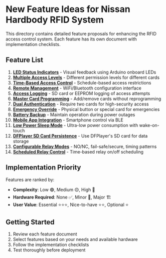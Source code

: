 # New Feature Ideas for Nissan Hardbody RFID System

This directory contains detailed feature proposals for enhancing the RFID access control system. Each feature has its own document with implementation checklists.

## Feature List

1. **[LED Status Indicators](./01-led-status-indicators.md)** - Visual feedback using Arduino onboard LEDs
2. **[Multiple Access Levels](./02-multiple-access-levels.md)** - Different permission levels for different cards
3. **[Time-Based Access Control](./03-time-based-access.md)** - Schedule-based access restrictions
4. **[Remote Management](./04-remote-management.md)** - WiFi/Bluetooth configuration interface
5. **[Access Logging](./05-access-logging.md)** - SD card or EEPROM logging of access attempts
6. **[Master Card Programming](./06-master-card-programming.md)** - Add/remove cards without reprogramming
7. **[Dual Authentication](./07-dual-authentication.md)** - Require two cards for high-security access
8. **[Emergency Override](./08-emergency-override.md)** - Physical button or special card for emergencies
9. **[Battery Backup](./09-battery-backup.md)** - Maintain operation during power outages
10. **[Mobile App Integration](./10-mobile-app-integration.md)** - Smartphone control via BLE
11. **[Low Power Sleep Mode](./11-low-power-sleep-mode.md)** - Ultra-low power consumption with wake-on-touch
12. **[DFPlayer SD Card Persistence](./12-dfplayer-sd-persistence.md)** - Use DFPlayer's SD card for data storage
13. **[Configurable Relay Modes](./13-configurable-relay-modes.md)** - NO/NC, fail-safe/secure, timing patterns
14. **[Scheduled Relay Control](./14-scheduled-relay-control.md)** - Time-based relay on/off scheduling

## Implementation Priority

Features are ranked by:
- **Complexity**: Low 🟢, Medium 🟡, High 🔴
- **Hardware Required**: None ✅, Minor 🔧, Major 🏗️
- **User Value**: Essential ⭐⭐⭐, Nice-to-have ⭐⭐, Optional ⭐

## Getting Started

1. Review each feature document
2. Select features based on your needs and available hardware
3. Follow the implementation checklists
4. Test thoroughly before deployment